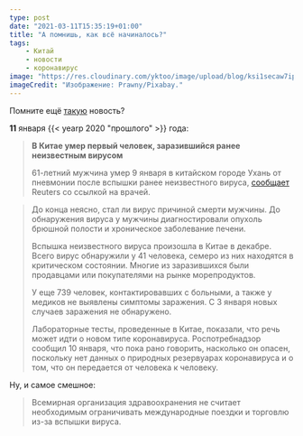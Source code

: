 ```yaml
---
type: post
date: "2021-03-11T15:35:19+01:00"
title: "А помнишь, как всё начиналось?"
tags:
    - Китай
    - новости
    - коронавирус
image: "https://res.cloudinary.com/yktoo/image/upload/blog/ksi1secaw7ipf4rlwprq.jpg"
imageCredit: "Изображение: Prawny/Pixabay."
---
```


Помните ещё [такую](https://meduza.io/news/2020/01/11/v-kitae-umer-pervyy-chelovek-zarazivshiysya-ranee-neizvestnym-virusom) новость?

**11** января {{< yearp 2020 "прошлого" >}} года:

> **В Китае умер первый человек, заразившийся ранее неизвестным вирусом**
>
> 61-летний мужчина умер 9 января в китайском городе Ухань от пневмонии после вспышки ранее неизвестного вируса, [сообщает](https://www.reuters.com/article/us-china-health-pneumonia/man-infected-with-mysterious-virus-in-china-dies-after-outbreak-idUSKBN1ZA00D) Reuters со ссылкой на врачей.

<!--more-->

> До конца неясно, стал ли вирус причиной смерти мужчины. До обнаружения вируса у мужчины диагностировали опухоль брюшной полости и хроническое заболевание печени.
>
> Вспышка неизвестного вируса произошла в Китае в декабре. Всего вирус обнаружили у 41 человека, семеро из них находятся в критическом состоянии. Многие из заразившихся были продавцами или покупателями на рынке морепродуктов.
>
> У еще 739 человек, контактировавших с больными, а также у медиков не выявлены симптомы заражения. С 3 января новых случаев заражения не обнаружено.
>
> Лабораторные тесты, проведенные в Китае, показали, что речь может идти о новом типе коронавируса. Роспотребнадзор сообщил 10 января, что пока рано говорить, насколько он опасен, поскольку нет данных о природных резервуарах коронавируса и о том, что он передается от человека к человеку.

Ну, и самое смешное:

> Всемирная организация здравоохранения не считает необходимым ограничивать международные поездки и торговлю из-за вспышки вируса.
